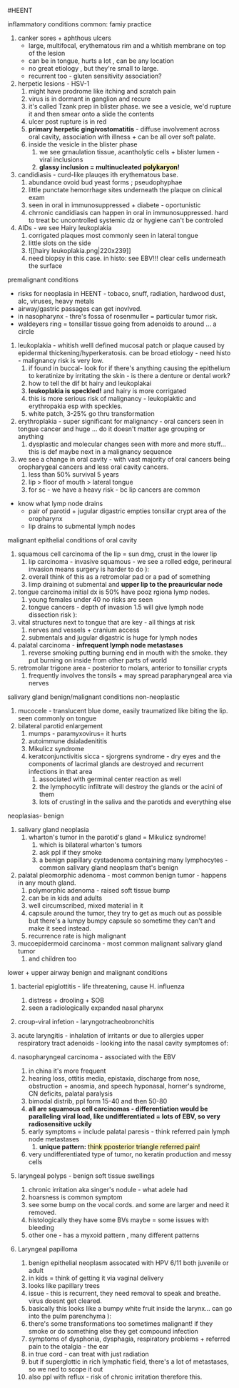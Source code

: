 #HEENT 


inflammatory conditions
common: famiy practice 
1. canker sores + aphthous ulcers
	- large, multifocal, erythematous rim and a whitish membrane on top of the lesion 
	- can be in tongue, hurts a lot , can be any location 
	- no great etiology , but they're small to large. 
	- recurrent too - gluten sensitivity association? 
2. herpetic lesions - HSV-1 
	1. might have prodrome like itching and scratch pain 
	2. virus is in dormant in ganglion and recure
	3. it's called Tzank prep in blister phase. we see a vesicle, we'd rupture it and then smear onto a slide the contents
	4. ulcer post rupture is in red 
	5. **primary herpetic gingivostomatitis** - diffuse involvement across oral cavity, association with illness + can be all over soft palate. 
	6. inside the vesicle in the blister phase 
		1. we see grnaulation tissue, acantholytic cells + blister lumen - viral inclusions 
		2. **glassy inclusion = multinucleated <mark style="background: #FFF3A3A6;">polykaryon</mark>!**
3. candidiasis - curd-like plauqes ith erythematous base. 
	1. abundance ovoid bud yeast forms ; pseudophyphae
	2. little punctate hemorrhage sites underneath the plaque on clinical exam 
	3. seen in oral in immunosuppressed + diabete - oportunistic 
	4. chrronic candidiasis can happen in oral in immunosuppressed. hard to treat bc uncontrolled systemic dz or hygiene can't be controled 
4. AIDs - we see Hairy leukoplakia
	1. corrigated plaques most commonly seen in lateral tongue
	2. little slots on the side 
	3. ![[hairy leukoplakia.png|220x239]]
	4. need biopsy in this case. in histo: see EBV!!! clear cells underneath the surface 

premalignant conditions
- risks for neoplasia in HEENT - tobaco, snuff, radiation, hardwood dust, alc, viruses, heavy metals
- airway/gastric passages can get inovlved. 
- in nasopharynx - thre's fossa of rosenmuller = particular tumor risk. 
- waldeyers ring = tonsillar tissue going from adenoids to around ... a circle
1. leukoplakia - whitish welll defined mucosal patch or plaque caused by epidermal thickening/hyperkeratosis. can be broad etiology - need histo - malignancy risk is very low. 
	1. if found in buccal- look for if there's anything causing the epithelium to keratinize by irritating the skin - is there a denture or dental work? 
	2. how to tell the dif bt hairy and leukoplakai 
	3. **leukoplakia is speckled!** and hairy is more corrigated
	4. this is more serious risk of malignancy - leukoplaktic and erythropakia esp with speckles. 
	5. white patch, 3-25% go thru transformation 
2. erythroplakia - super significant for malignancy - oral cancers seen in tongue cancer and huge ... do it doesn't matter age grouping or anything 
	1. dysplastic and molecular changes seen with more and more stuff... this is def maybe next in a malignancy sequence 
3. we see a change in oral cavity - with vast majority of oral cancers being oropharygeal cancers and less oral cavity cancers. 
	1. less than 50% survival 5 years
	2.  lip > floor of mouth > lateral tongue 
	3. for sc - we have a heavy risk - bc lip cancers are common 
- know what lymp node drains 
	- pair of parotid + jugular digastric empties tonsillar crypt area of the oropharynx
	- lip drains to submental lymph nodes 

malignant epithelial conditions of oral cavity 
1. squamous cell carcinoma of the lip = sun dmg, crust in the lower lip 
	1. lip carcinoma - invasive squamous - we see a rolled edge, perineural invasion means surgery is harder to do ): 
	2. overall think of this as a retromolar pad or a pad of something 
	3. limp draining ot submental and **upper lip to the preauricular node** 
2. tongue carcinoma initial dx is 50% have pooz rgiona lymp nodes. 
	1. young females under 40 no risks are seen 
	2. tongue cancers - depth of invasion 1.5 will give lymph node dissection risk ): 
3. vital structures next to tongue that are key - all things at risk 
	1. nerves and vessels + cranium access
	2. submentals and jugular digastric is huge for lymph nodes
4. palatal carcinoma - **infrequent lymph node metastases**
	1. reverse smoking putting burning end in mouth with the smoke. they put burning on inside from other parts of world 
5. retromolar trigone area - posterior to molars, anterior to tonsillar crypts
	1. frequently involves the tonsils + may spread parapharyngeal area via nerves 

salivary gland benign/malignant conditions
non-neoplastic 
1. mucocele - translucent blue dome, easily traumatized like biting the lip. seen commonly on tongue 
2. bilateral parotid enlargement
	1. mumps - paramyxovirus= it hurts 
	2. autoimmune dsialadenititis 
	3. Mikulicz syndrome 
	4. keratconjunctivitis sicca - sjorgrens syndrome - dry eyes and the components of lacrimal glands are destroyed and recurrent infections in that area 
		1. associated with germinal center reaction as well  
		2. the lymphocytic infiltrate will destroy the glands or the acini of them 
		3. lots of crusting! in the saliva and the parotids and everything else 

neoplasias- benign 
1. salivary gland neoplasia 
	1. wharton's tumor in the parotid's gland = Mikulicz syndrome!
		1. which is bilateral wharton's tumors
		2. ask ppl if they smoke 
		3. a benign papillary cystadenoma containing many lymphocytes - common salivary gland neoplasm that's benign 
2. palatal pleomorphic adenoma - most common benign tumor - happens in any mouth gland.
	1. polymorphic adenoma - raised soft tissue bump 
	2. can be in kids and adults
	3. well circumscribed, mixed material in it 
	4. capsule around the tumor, they try to get as much out as possible but there's a lumpy bumpy capsule so sometime they can't and make it seed instead.
	5. recurrence rate is high 
malignant
3. mucoepidermoid carcinoma - most common malignant salivary gland tumor 
	1. and children too 

lower + upper airway benign and malignant conditions 
1. bacterial epiglottitis - life threatening, cause H. influenza
	1. distress + drooling + SOB
	2. seen a radiologically expanded nasal pharynx 
2. croup-viral infetion - laryngotracheobronchitis
3. acute laryngitis - inhalation of irritants or due to allergies
upper respiratory tract 
adenoids - looking into the nasal cavity 
symptomes of:
4. nasopharyngeal carcinoma - associated with the EBV
	1. in china it's more frequent 
	2. hearing loss, ottitis media, epistaxia, discharge from nose, obstruction + anosmia, and speech hyponasal, horner's syndrome, CN deficits, palatal paralysis 
	3. bimodal distrib, ppl form 15-40 and then 50-80 
	4. **all are squamous cell carcinomas - differentiation would be paralleling viral load, like undifferentiated = lots of EBV, so very radiosensitive uckily**
	5. early symptoms = include palatal paresis - think referred pain lymph node metastases
		1. **unique pattern:** <mark style="background: #FFF3A3A6;">think pposterior triangle referred pain!</mark>
	6. very undifferentiated type of tumor, no keratin production and messy cells 

5. laryngeal polyps - benign soft tissue swellings
	1. chronic irritation aka singer's nodule - what adele had
	2. hoarsness is common symptom 
	3. see some bump on the vocal cords. and some are larger and need it removed. 
	4. histologically they have some BVs maybe = some issues with bleeding 
	5. other one - has a myxoid pattern , many different patterns
6. Laryngeal papilloma
	1. benign epithelial neoplasm assocated with HPV 6/11 both juvenile or adult
	2. in kids = think of getting it via vaginal delivery 
	3. looks like papillary trees
	4. issue - this is recurrent, they need removal to speak and breathe. virus doesnt get cleared. 
	5. basically this looks like a bumpy white fruit inside the larynx... can go into the pulm parenchyma ): 
	6. there's some transformations too sometimes malignant! if they smoke or do something else they get compound infection 
	7. symptoms of dysphonia, dysphagia, respiratory problems + referred pain to the otalgia - the ear 
	8. in true cord - can treat with just radiation 
	9. but if superglottic in rich lymphatic field, there's a lot of metastases, so we ned to scope it out 
	10. also ppl with reflux - risk of chronic irritation therefore this.  


